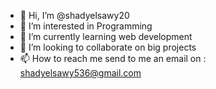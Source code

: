 - 👋 Hi, I’m @shadyelsawy20
- 👀 I’m interested in Programming
- 🌱 I’m currently learning web development
- 💞️ I’m looking to collaborate on big projects
- 📫 How to reach me send to me an email on : shadyelsawy536@gmail.com
